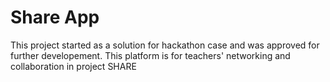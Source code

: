 # Share App
This project started as a solution for hackathon case and was approved for further developement.
This platform is for teachers' networking and collaboration in project SHARE
